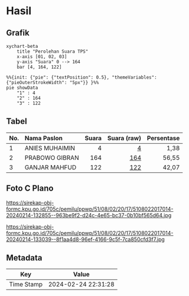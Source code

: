 # Hasil

## Grafik

```mermaid
xychart-beta
    title "Perolehan Suara TPS"
    x-axis [01, 02, 03]
    y-axis "Suara" 0 --> 164
    bar [4, 164, 122]
```

```mermaid
%%{init: {"pie": {"textPosition": 0.5}, "themeVariables": {"pieOuterStrokeWidth": "5px"}} }%%
pie showData
    "1" : 4
    "2" : 164
    "3" : 122
```

## Tabel

| No. | Nama Paslon    | Suara | Suara (raw) | Persentase |
|:--- |:-------------- | -----:| -----------:| ----------:|
| 1   | ANIES MUHAIMIN | 4     | [4][p-1]    | 1,38       |
| 2   | PRABOWO GIBRAN | 164   | [164][p-2]  | 56,55      |
| 3   | GANJAR MAHFUD  | 122   | [122][p-3]  | 42,07      |


[p-1]: https://github.com/gigit-pemilu/pemilu-2024-51-bali/blob/main/pilpres/hitung-suara/sub/51-bali/sub/08-buleleng/sub/02-seririt/sub/2017-lokapaksa/sub/014-tps/sub/paslon-1.txt
[p-2]: https://github.com/gigit-pemilu/pemilu-2024-51-bali/blob/main/pilpres/hitung-suara/sub/51-bali/sub/08-buleleng/sub/02-seririt/sub/2017-lokapaksa/sub/014-tps/sub/paslon-2.txt
[p-3]: https://github.com/gigit-pemilu/pemilu-2024-51-bali/blob/main/pilpres/hitung-suara/sub/51-bali/sub/08-buleleng/sub/02-seririt/sub/2017-lokapaksa/sub/014-tps/sub/paslon-3.txt

## Foto C Plano

https://sirekap-obj-formc.kpu.go.id/705c/pemilu/ppwp/51/08/02/20/17/5108022017014-20240214-132855--963be9f2-d24c-4e65-bc37-0b10bf565d64.jpg

https://sirekap-obj-formc.kpu.go.id/705c/pemilu/ppwp/51/08/02/20/17/5108022017014-20240214-133039--8f1aa4d8-96ef-4166-9c5f-7ca850cfd3f7.jpg


## Metadata

| Key        | Value               |
| ---------- | ------------------- |
| Time Stamp | 2024-02-24 22:31:28 |



